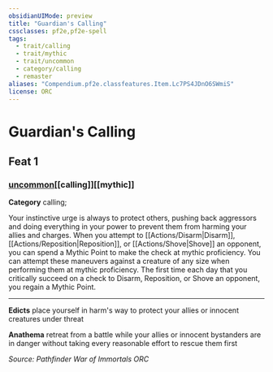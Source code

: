```yaml
---
obsidianUIMode: preview
title: "Guardian's Calling"
cssclasses: pf2e,pf2e-spell
tags:
  - trait/calling
  - trait/mythic
  - trait/uncommon
  - category/calling
  - remaster
aliases: "Compendium.pf2e.classfeatures.Item.Lc7PS4JDnO6SWmiS"
license: ORC
---
```

# Guardian's Calling
## Feat 1
### [uncommon](uncommon "Uncommon Rarity Trait")[[calling]][[mythic]]

**Category** calling; 




Your instinctive urge is always to protect others, pushing back aggressors and doing everything in your power to prevent them from harming your allies and charges. When you attempt to [[Actions/Disarm|Disarm]], [[Actions/Reposition|Reposition]], or [[Actions/Shove|Shove]] an opponent, you can spend a Mythic Point to make the check at mythic proficiency. You can attempt these maneuvers against a creature of any size when performing them at mythic proficiency. The first time each day that you critically succeed on a check to Disarm, Reposition, or Shove an opponent, you regain a Mythic Point.

* * *

**Edicts** place yourself in harm's way to protect your allies or innocent creatures under threat

**Anathema** retreat from a battle while your allies or innocent bystanders are in danger without taking every reasonable effort to rescue them first

*Source: Pathfinder War of Immortals*
*ORC*